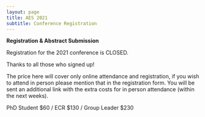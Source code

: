 ```yaml
---
layout: page
title: AES 2021
subtitle: Conference Registration
---
```


**Registration & Abstract Submission**   

Registration for the 2021 conference is CLOSED.

Thanks to all those who signed up!

The price here will cover only online attendance and registration, if you wish to attend in person please mention that in the registration form. You will be sent an additional link with the extra costs for in person attendance (within the next weeks). 

PhD Student $60 / ECR $130 / Group Leader $230

